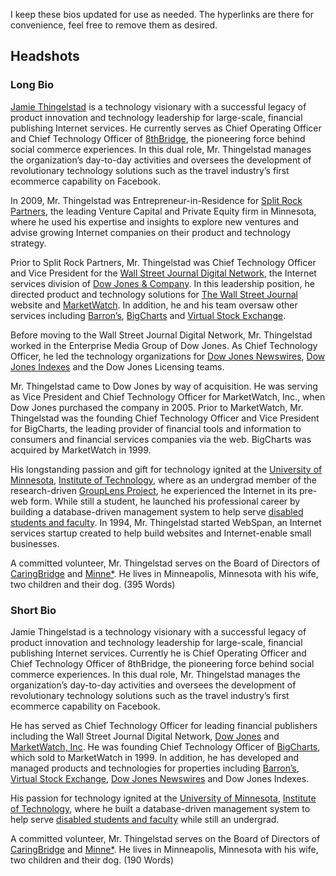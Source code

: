 I keep these bios updated for use as needed. The hyperlinks are there for convenience, feel free to remove them as desired.

## Headshots

### Long Bio

[Jamie Thingelstad][me] is a technology visionary with a successful legacy of product innovation and technology leadership for large-scale, financial publishing Internet services. He currently serves as Chief Operating Officer and Chief Technology Officer of [8thBridge](http://www.8thBridge.com), the pioneering force behind social commerce experiences. In this dual role, Mr. Thingelstad manages the organization’s day-to-day activities and oversees the development of revolutionary technology solutions such as the travel industry’s first ecommerce capability on Facebook.

In 2009, Mr. Thingelstad was Entrepreneur-in-Residence for [Split Rock Partners](http://www.splitrock.com/), the leading Venture Capital and Private Equity firm in Minnesota, where he used his expertise and insights to explore new ventures and advise growing Internet companies on their product and technology strategy. 

Prior to Split Rock Partners, Mr. Thingelstad was Chief Technology Officer and Vice President for the [Wall Street Journal Digital Network](http://www.wsjmediakit.com/digital/), the Internet services division of [Dow Jones &amp; Company](http://www.dowjones.com/). In this leadership position, he directed product and technology solutions for [The Wall Street Journal](http://www.wsj.com/) website and [MarketWatch](http://www.marketwatch.com/). In addition, he and his team oversaw other services including [Barron’s](http://www.barrons.com), [BigCharts](http://bigcharts.marketwatch.com/) and [Virtual Stock Exchange](http://vse.marketwatch.com/).

Before moving to the Wall Street Journal Digital Network, Mr. Thingelstad worked in the Enterprise Media Group of Dow Jones. As Chief Technology Officer, he led the technology organizations for [Dow Jones Newswires](http://www.dowjones.com/product-djnewswires.asp), [Dow Jones Indexes](http://www.djindexes.com/) and the Dow Jones Licensing teams. 

Mr. Thingelstad came to Dow Jones by way of acquisition. He was serving as Vice President and Chief Technology Officer for MarketWatch, Inc., when Dow Jones purchased the company in 2005. Prior to MarketWatch, Mr. Thingelstad was the founding Chief Technology Officer and Vice President for BigCharts, the leading provider of financial tools and information to consumers and financial services companies via the web. BigCharts was acquired by MarketWatch in 1999. 

His longstanding passion and gift for technology ignited at the [University of Minnesota](http://www.umn.edu/), [Institute of Technology](http://www.cs.umn.edu/), where as an undergrad member of the research-driven [GroupLens Project](http://grouplens.org/), he experienced the Internet in its pre-web form. While still a student, he launched his professional career by building a database-driven management system to help serve [disabled students and faculty](http://ds.umn.edu/). In 1994, Mr. Thingelstad started WebSpan, an Internet services startup created to help build websites and Internet-enable small businesses.

A committed volunteer, Mr. Thingelstad serves on the Board of Directors of [CaringBridge](http://www.caringbridge.org/) and [Minne*](http://minnestar.org/). He lives in Minneapolis, Minnesota with his wife, two children and their dog. (395 Words)

### Short Bio

Jamie Thingelstad is a technology visionary with a successful legacy of product innovation and technology leadership for large-scale, financial publishing Internet services. Currently he is Chief Operating Officer and Chief Technology Officer of 8thBridge, the pioneering force behind social commerce experiences. In this dual role, Mr. Thingelstad manages the organization’s day-to-day activities and oversees the development of revolutionary technology solutions such as the travel industry’s first ecommerce capability on Facebook.

He has served as Chief Technology Officer for leading financial publishers including the Wall Street Journal Digital Network, [Dow Jones](http://www.dowjones.com/) and [MarketWatch, Inc](http://www.marketwatch.com/). He was founding Chief Technology Officer of [BigCharts](http://bigcharts.marketwatch.com/), which sold to MarketWatch in 1999. In addition, he has developed and managed products and technologies for properties including [Barron’s](http://www.barrons.com), [Virtual Stock Exchange](http://vse.marketwatch.com/), [Dow Jones Newswires](http://www.dowjones.com/product-djnewswires.asp) and Dow Jones Indexes.

His passion for technology ignited at the [University of Minnesota](http://www.umn.edu/), [Institute of Technology](http://www.cs.umn.edu/), where he built a database-driven management system to help serve [disabled students and faculty](http://ds.umn.edu/) while still an undergrad.

A committed volunteer, Mr. Thingelstad serves on the Board of Directors of [CaringBridge](http://www.caringbridge.org/) and [Minne*](http://minnestar.org/). He lives in Minneapolis, Minnesota with his wife, two children and their dog. (190 Words)

[me]: http://thingelstad.com/
